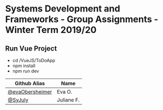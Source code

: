 # Systems Development and Frameworks - Group Assignments - Winter Term 2019/20

## Run Vue Project

- cd /VueJS/ToDoApp
- npm install
- npm run dev

| Github Alias                                         | Name         |
| ---------------------------------------------------- | ------------ |
| [@evaObersheimer](https://github.com/evaObersheimer)                     | Eva O.     |
| [@SyJuly](https://github.com/SyJuly) | Juliane F.       |
